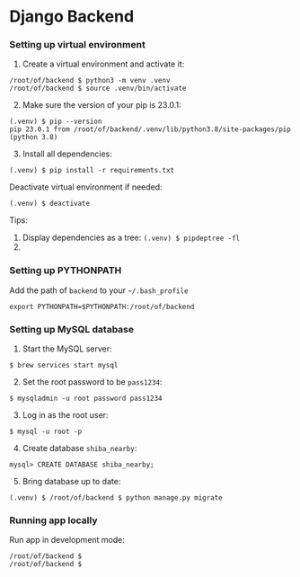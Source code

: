 # Django Backend
### Setting up virtual environment
1. Create a virtual environment and activate it:
```
/root/of/backend $ python3 -m venv .venv
/root/of/backend $ source .venv/bin/activate
```
2. Make sure the version of your pip is 23.0.1:
```
(.venv) $ pip --version
pip 23.0.1 from /root/of/backend/.venv/lib/python3.8/site-packages/pip (python 3.8)
```
3. Install all dependencies:
```
(.venv) $ pip install -r requirements.txt
```
Deactivate virtual environment if needed:
```
(.venv) $ deactivate
```
Tips:
1. Display dependencies as a tree: `(.venv) $ pipdeptree -fl`
2.

### Setting up PYTHONPATH
Add the path of `backend` to your `~/.bash_profile`
```
export PYTHONPATH=$PYTHONPATH:/root/of/backend
```
### Setting up MySQL database
1. Start the MySQL server:
```
$ brew services start mysql
```
2. Set the root password to be `pass1234`:
```
$ mysqladmin -u root password pass1234
```
3. Log in as the root user:
```
$ mysql -u root -p
```
4. Create database `shiba_nearby`:
```
mysql> CREATE DATABASE shiba_nearby;
```
5. Bring database up to date:
```
(.venv) $ /root/of/backend $ python manage.py migrate
```
### Running app locally
Run app in development mode:
```
/root/of/backend $
/root/of/backend $
```
